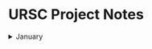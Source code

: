 # URSC Project Notes

<details>
  <summary>January</summary>

<br>

<details>
  <summary>Day 1 - 23/01</summary>
  
### Work Assigned -> SOC vs FPGA

# SoC (System on Chip):

![500px-ARMSoCBlockDiagram svg](https://github.com/ISRO-Project/Ramdev/assets/43489027/12a9f5fa-5b8d-4bfe-9446-df12eaedcb2b)

-> A System on a Chip (SoC) is an integrated circuit that integrates most or all components of a computer or other electronic system1. It usually includes a CPU (via a microprocessor or microcontroller), memory, input/output (I/O) ports, and secondary storage on a single substrate, such as silicon.

-> Higher-performance SoCs are often paired with dedicated and physically separate memory and secondary storage (such as LPDDR and eUFS or eMMC, respectively) chips, that may be layered on top of the SoC in what's known as a package on package (PoP) configuration, or be placed close to the SoC. Additionally, SoCs may use separate wireless modems.

-> Characteristics:
  - High level of integration
  - Low power consumption
  - Fixed architecture
  - Limited flexibility

references: [System on a chip](https://en.wikipedia.org/wiki/System_on_a_chip), [Architecture of SoC](https://www.geeksforgeeks.org/architecture-of-soc/), [System on a Chip: How Smaller, Faster Devices are Made](https://www.ansys.com/en-in/blog/what-is-system-on-a-chip)

# FPGA (Field Programmable Gate Array):

##### Zynq UltraScale+ MPSoC ZCU104 Evaluation Kit
![1682465137359](https://github.com/ISRO-Project/Ramdev/assets/43489027/a23a5428-9fd0-4f91-b4a3-9264f2094e40)

-> Field Programmable Gate Arrays (FPGAs) are integrated circuits often sold off-the-shelf. They’re referred to as ‘field programmable’ because they provide customers the ability to reconfigure the hardware to meet specific use case requirements after the manufacturing process. This allows for feature upgrades and bug fixes to be performed in situ, which is especially useful for remote deployments.

-> FPGAs contain configurable logic blocks (CLBs) and a set of programmable interconnects that allow the designer to connect blocks and configure them to perform everything from simple logic gates to complex functions. Full SoC designs containing multiple processes can be put onto a single FPGA device

##### A Simplified CLB
![2210](https://github.com/ISRO-Project/Ramdev/assets/43489027/76948c8b-aebc-4b71-8761-c27149b1ab6c)

-> Characteristics:
  - Reconfigurability
  - Well suited for Parallel Processing
  - Custom Hardware Acceleration
  - High power consumption

references: [ARM - What Is an FPGA?, Why Do Developers Select FPGA?](https://www.arm.com/glossary/fpga#:~:text=Field%20Programmable%20Gate%20Arrays%20(FPGAs,requirements%20after%20the%20manufacturing%20process.)), [AMD - Field Programmable Gate Array (FPGA)](https://www.xilinx.com/products/silicon-devices/fpga/what-is-an-fpga.html), [What's an FPGA?](https://www.youtube.com/watch?v=iHg0mmIg0UU&pp=ygUEZnBnYQ%3D%3D)
